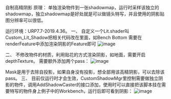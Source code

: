 自制高精阴影
原理：
单独渲染物件到一张shadowmap，运行时采样该独立的shadowmap，独立shadowmap是好处就是可以做镜头特写，并且使用的阴影贴图分辨率可以很低。

运行环境：URP7.7-2019.4.36。
一、	自定义一个Lit.shader叫Custom_Lit_Shadow把相关代码改在里面，如Bench Bottom
需要在renderFeature中添加渲染阴影的Feature即可
 ![image](https://github.com/yfn520/Unity_SpecifyObject_ShadowMap/assets/16619612/d00a99dd-3e06-4696-a4eb-44139a61e8c5)

二、	不修改物件的材质，利用贴花的方式渲染阴影，如地面，需要开启depthTexture。
需要额外添加两个pass：
 ![image](https://github.com/yfn520/Unity_SpecifyObject_ShadowMap/assets/16619612/5ebebc79-ada7-4f27-bec2-f958fd9f61bd)

Mask是用于去除自投影，如果自身没有投影，想全部用该高精阴影，可以去除该pass。
三、	目前仅运行时才会生效，CustomShadowMgr里控制需要做独立阴影的物件，调用AddShadowCaster的接口添加，使用时可以直接把该脚本挂在需要特写的物件身上例子中的Workbench，运行后即可看到阴影：
![image](https://github.com/yfn520/Unity_SpecifyObject_ShadowMap/assets/16619612/30303ef4-4359-4f76-b876-6fadc4a291de)
 

